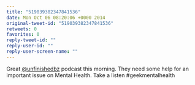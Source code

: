 ```yaml
---
title: "519039382347841536"
date: Mon Oct 06 08:20:06 +0000 2014
original-tweet-id: "519039382347841536"
retweets: 0
favorites: 0
reply-tweet-id: ""
reply-user-id: ""
reply-user-screen-name: ""
---
```

Great <a href="https://twitter.com/unfinishedbz">@unfinishedbz</a> podcast this morning. They need some help for an important issue on Mental Health. Take a listen #geekmentalhealth
